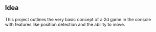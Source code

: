## Idea
This project outlines the very basic concept of a 2d game in the console with features like position detection and the ability to move.
